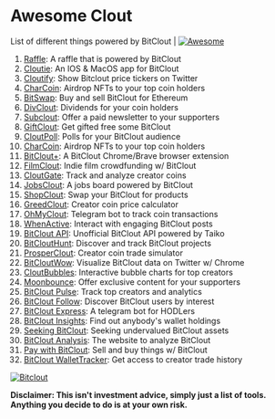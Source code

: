 # Awesome Clout
List of different things powered by BitClout  | [![Awesome](https://cdn.rawgit.com/sindresorhus/awesome/d7305f38d29fed78fa85652e3a63e154dd8e8829/media/badge.svg)](https://github.com/Mentors4EDU/Awesome-Clout)

1. [Raffle](https://bitcloutraffle.com/): A raffle that is powered by BitClout
2. [Cloutie](https://bitclout.com/u/CloutieApp): An IOS & MacOS app for BitClout
3. [Cloutify](https://chrome.google.com/webstore/detail/cloutify-show-bitclout-pr/mmpacdkjmmnichfpplcpcipgcdphfhdg): Show Bitclout price tickers on Twitter
4. [CharCoin](https://charcoin.io/): Airdrop NFTs to your top coin holders
5. [BitSwap](https://bitswap.network/): Buy and sell BitClout for Ethereum
6. [DivClout](https://www.divclout.com/): Dividends for your coin holders
7. [Subclout](https://www.subclout.com/): Offer a paid newsletter to your supporters
8. [GiftClout](https://www.giftclout.com/): Get gifted free some BitClout
9. [CloutPoll](https://cloutpoll.com/): Polls for your BitClout audience
10. [CharCoin](https://charcoin.io/): Airdrop NFTs to your top coin holders
11. [BitClout+](https://bitclout.plus/): A BitClout Chrome/Brave browser extension
12. [FilmClout](https://bitclout.com/u/FilmClout): Indie film crowdfunding w/ BitClout
13. [CloutGate](https://cloutgate.com/): Track and analyze creator coins
14. [JobsClout](http://jobclout.me/): A jobs board powered by BitClout
15. [ShopClout](http://shopclout.me/): Swap your BitClout for products
16. [GreedClout](https://bogdandidenko.github.io/greedclout/): Creator coin price calculator
17. [OhMyClout](https://ohmyclout.com/): Telegram bot to track coin transactions
18. [WhenActive](https://whenactive.com/global): Interact with engaging BitClout posts
19. [BitClout API](https://github.com/benjaminwoods/bitclout): Unofficial BitClout API powered by Taiko
20. [BitCloutHunt](https://www.bitclouthunt.com/): Discover and track BitClout projects
21. [ProsperClout](https://www.prosperclout.com/): Creator coin trade simulator
22. [BitCloutWow](https://chrome.google.com/webstore/detail/bitcloutwow-bitclout-on-t/pljnngphhkadegjpkajkcigimjdheedd?hl=en&authuser=1): Visualize BitClout data on Twitter w/ Chrome
23. [CloutBubbles](https://cloutbubbles.com/): Interactive bubble charts for top creators
24. [Moonbounce](https://getmoonbounce.com/): Offer exclusive content for your supporters
25. [BitClout Pulse](https://www.bitcloutpulse.com/): Track top creators and analytics
26. [BitClout Follow](https://bitcloutfollow.com/): Discover BitClout users by interest
27. [BitClout Express](https://bitclout.express/): A telegram bot for HODLers
28. [BitClout Insights](https://bitcloutinsights.com/): Find out anybody's wallet holdings
29. [Seeking BitClout](https://seekingbitclout.com/): Seeking undervalued BitClout assets
30. [BitClout Analysis](https://www.bitcloutanalysis.com/): The website to analyze BitClout
31. [Pay with BitClout](https://bitclout.com/u/PayWithBitClout): Sell and buy things w/ BitClout
32. [BitClout WalletTracker](https://chrome.google.com/webstore/detail/bitclout-wallettracker/kgafnekhkfjhjjdmlobajeppoehmjbba): Get access to creator trade history

[![Bitclout](https://img.shields.io/badge/-Follow%20me%20on%20BitClout-red)](https://bitclout.com/u/AMKN)

**Disclaimer: This isn't investment advice, simply just a list of tools. Anything you decide to do is at your own risk.**
